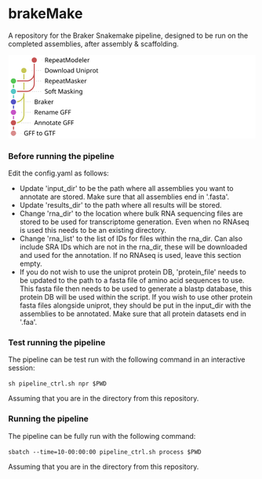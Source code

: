 # brakeMake
A repository for the Braker Snakemake pipeline, designed to be run on the completed assemblies, after assembly & scaffolding.

![](pipeline_rulegraph_new.svg)

### Before running the pipeline
Edit the config.yaml as follows:

 * Update 'input_dir' to be the path where all assemblies you want to annotate are stored. Make sure that all assemblies end in '.fasta'.
 * Update 'results_dir' to the path where all results will be stored.
 * Change 'rna_dir' to the location where bulk RNA sequencing files are stored to be used for transcriptome generation. Even when no RNAseq is used this needs to be an existing directory.
 * Change 'rna_list' to the list of IDs for files within the rna_dir. Can also include SRA IDs which are not in the rna_dir, these will be downloaded and used for the annotation. If no RNAseq is used, leave this section empty.
 * If you do not wish to use the uniprot protein DB, 'protein_file' needs to be updated to the path to a fasta file of amino acid sequences to use. This fasta file then needs to be used to generate a blastp database, this protein DB will be used within the script. If you wish to use other protein fasta files alongside uniprot, they should be put in the input_dir with the assemblies to be annotated. Make sure that all protein datasets end in '.faa'.

### Test running the pipeline

The pipeline can be test run with the following command in an interactive session:

```sh pipeline_ctrl.sh npr $PWD```

Assuming that you are in the directory from this repository.

### Running the pipeline

The pipeline can be fully run with the following command:

```sbatch --time=10-00:00:00 pipeline_ctrl.sh process $PWD```

Assuming that you are in the directory from this repository.
